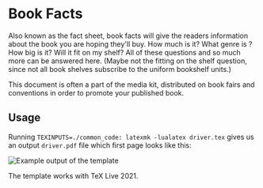 # Book Facts

Also known as the fact sheet, book facts will give the readers information about the book you are hoping they'll buy. How much is it? What genre is ? How big is it? Will it fit on my shelf? All of these questions and so much more can be answered here. (Maybe not the fitting on the shelf question, since not all book shelves subscribe to the uniform bookshelf units.)

This document is often a part of the media kit, distributed on book fairs and conventions in order to promote your published book.

## Usage

Running `TEXINPUTS=./common_code: latexmk -lualatex driver.tex` gives us an output `driver.pdf` file which first page looks like this:

![Example output of the template](https://github.com/xvrabcov/md-templates/releases/download/latest/book_facts-output.png)

The template works with TeX Live 2021.

